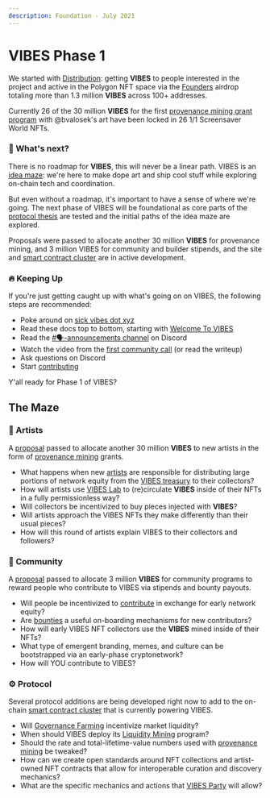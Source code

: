 ```yaml
---
description: Foundation - July 2021
---
```


# VIBES Phase 1

We started with [Distribution](prologue.md): getting **VIBES** to people interested in the project and active in the Polygon NFT space via the [Founders](../../vibes-protocol/vibes-token/#founders-airdrop-program) airdrop totaling more than 1.3 million **VIBES** across 100+ addresses. 

Currently 26 of the 30 million **VIBES** for the first [provenance mining grant program](../../vibes-protocol/vibes-token/#provenance-mining-grant-program) with @bvalosek's art have been locked in 26 1/1 Screensaver World NFTs.

### 🚀 What's next?

There is no roadmap for **VIBES**, this will never be a linear path. VIBES is an [idea maze](https://cdixon.org/2013/08/04/the-idea-maze): we're here to make dope art and ship cool stuff while exploring on-chain tech and coordination.

But even without a roadmap, it's important to have a sense of where we're going. The next phase of VIBES will be foundational as core parts of the [protocol thesis](../../vibes-protocol/provenance-mining/protocol-thesis.md) are tested and the initial paths of the idea maze are explored.

Proposals were passed to allocate another 30 million **VIBES** for provenance mining, and 3 million VIBES for community and builder stipends, and the site and [smart contract cluster](../architecture.md) are in active development.

### 🔥 Keeping Up

If you're just getting caught up with what's going on on VIBES, the following steps are recommended:

* Poke around on [sick vibes dot xyz](https://sickvibes.xyz)
* Read these docs top to bottom, starting with [Welcome To VIBES](../../)
* Read the [\#🗣️-announcements channel](https://discord.gg/ruag8nsGpB) on Discord
* Watch the video from the [first community call](../community-calls/2021-07-01-community-call.md) \(or read the writeup\)
* Ask questions on Discord
* Start [contributing](../../community/contributing/)

Y'all ready for Phase 1 of VIBES?

## The Maze

### 🎨 Artists

A [proposal](https://snapshot.org/#/sickvibes.eth/proposal/QmdwL7CMqaDjha3nJvm69HtHjUSH5Ma8ozhxm7YF4aYiRh) passed to allocate another 30 million **VIBES** to new artists in the form of [provenance mining](../../vibes-protocol/provenance-mining/) grants.

* What happens when new [artists](../../community/artists.md) are responsible for distributing large portions of network equity from the [VIBES treasury](../../vibes-protocol/vibes-token/#provenance-mining-grant-program) to their collectors? 
* How will artists use [VIBES Lab]() to \(re\)circulate **VIBES** inside of their NFTs in a fully permissionless way?
* Will collectors be incentivized to buy pieces injected with **VIBES**?
* Will artists approach the VIBES NFTs they make differently than their usual pieces?
* How will this round of artists explain VIBES to their collectors and followers?

### 💖 Community

A [proposal](https://snapshot.org/#/sickvibes.eth/proposal/QmdwL7CMqaDjha3nJvm69HtHjUSH5Ma8ozhxm7YF4aYiRh) passed to allocate 3 million **VIBES** for community programs to reward people who contribute to VIBES via stipends and bounty payouts.

* Will people be incentivized to [contribute](../../community/contributing/) in exchange for early network equity?
* Are [bounties](../../community/bounties.md) a useful on-boarding mechanisms for new contributors?
* How will early VIBES NFT collectors use the **VIBES** mined inside of their NFTs?
* What type of emergent branding, memes, and culture can be bootstrapped via an early-phase cryptonetwork?
* How will YOU contribute to VIBES?

### ⚙️ Protocol

Several protocol additions are being developed right now to add to the on-chain [smart contract cluster](../architecture.md) that is currently powering VIBES.

* Will [Governance Farming]() incentivize market liquidity? 
* When should VIBES deploy its [Liquidity Mining]() program?
* Should the rate and total-lifetime-value numbers used with [provenance mining](../../vibes-protocol/provenance-mining/) be tweaked?
* How can we create open standards around NFT collections and artist-owned NFT contracts that allow for interoperable curation and discovery mechanics?
* What are the specific mechanics and actions that [VIBES Party]() will allow?

